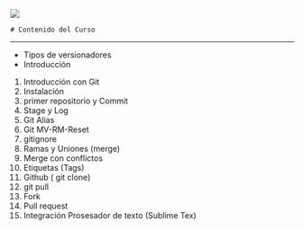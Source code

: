 ![](https://d1jnx9ba8s6j9r.cloudfront.net/blog/wp-content/uploads/2017/12/gitHub.png)

    # Contenido del Curso
---

- Tipos de versionadores
- Introducción

1. Introducción con Git
2. Instalación
3. primer repositorio y Commit
4. Stage y Log
5. Git Alias
6. Git MV-RM-Reset
7. gitignore
8. Ramas y Uniones (merge)
9. Merge con conflictos
10. Etiquetas (Tags)
11. Github ( git clone)
12. git pull
13. Fork
14. Pull request
15. Integración Prosesador de texto (Sublime Tex)
